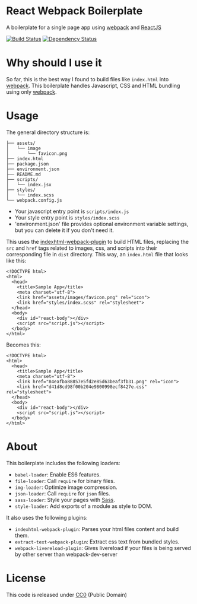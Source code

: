 # React Webpack Boilerplate

A boilerplate for a single page app using [webpack][webpack_link] and [ReactJS](https://facebook.github.io/react)

[![Build
Status](https://travis-ci.org/BrOrlandi/react-webpack-boilerplate.svg)](https://travis-ci.org/BrOrlandi/react-webpack-boilerplate)
[![Dependency
Status](https://david-dm.org/BrOrlandi/react-webpack-boilerplate.png)](https://david-dm.org/BrOrlandi/react-webpack-boilerplate)

# Why should I use it

So far, this is the best way I found to build files like `index.html` into
[webpack][webpack_link]. This boilerplate handles Javascript, CSS and HTML
bundling using only [webpack][webpack_link].

# Usage

The general directory structure is:

```
├── assets/
│   └── image
│       └── favicon.png
├── index.html
├── package.json
├── environment.json
├── README.md
├── scripts/
│   └── index.jsx
├── styles/
│   └── index.scss
└── webpack.config.js
```

- Your javascript entry point is `scripts/index.js`
- Your style entry point is `styles/index.scss`
- 'environment.json' file provides optional environment variable settings,
  but you can delete it if you don't need it.

This uses the [indexhtml-webpack-plugin](https://github.com/unbroken-dome/indexhtml-webpack-plugin)
to build HTML files, replacing the `src` and `href` tags related to images, css,
and scripts into their corresponding file in `dist` directory. This way, an
`index.html` file that looks like this:

```
<!DOCTYPE html>
<html>
  <head>
    <title>Sample App</title>
    <meta charset="utf-8">
    <link href="assets/images/favicon.png" rel="icon">
    <link href="styles/index.scss" rel="stylesheet">
  </head>
  <body>
    <div id="react-body"></div>
    <script src="script.js"></script>
  </body>
</html>
```

Becomes this:

```
<!DOCTYPE html>
<html>
  <head>
    <title>Sample App</title>
    <meta charset="utf-8">
    <link href="84eafba88857e5fd2e85d63beaf3fb31.png" rel="icon">
    <link href="d41d8cd98f00b204e9800998ecf8427e.css" rel="stylesheet">
  </head>
  <body>
    <div id="react-body"></div>
    <script src="script.js"></script>
  </body>
</html>
```

# About

This boilerplate includes the following loaders:

  - `babel-loader`: Enable ES6 features.
  - `file-loader`: Call `require` for binary files.
  - `img-loader`: Optimize image compression.
  - `json-loader`: Call `require` for `json` files.
  - `sass-loader`: Style your pages with [Sass](http://sass-lang.com/).
  - `style-loader`: Add exports of a module as style to DOM.

It also uses the following plugins:

  - `indexhtml-webpack-plugin`: Parses your html files content and build them.
  - `extract-text-webpack-plugin`: Extract css text from bundled styles.
  - `webpack-livereload-plugin`: Gives livereload if your files is being served by other server than webpack-dev-server

# License

This code is released under
[CC0](http://creativecommons.org/publicdomain/zero/1.0/) (Public Domain)

[webpack_link]: http://webpack.github.io/
